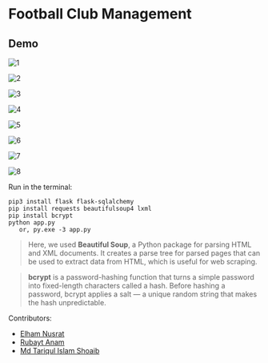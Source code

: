# Football Club Management

## Demo
![1](https://github.com/ElhamNusratSnigdha/football-club-management/assets/60064694/945ad0b0-0c5f-4fda-998b-55b8f0ef2647)

![2](https://github.com/ElhamNusratSnigdha/football-club-management/assets/60064694/317faca2-c50b-47e8-9335-218e97c28ed5)

![3](https://github.com/ElhamNusratSnigdha/football-club-management/assets/60064694/c1508c1d-544b-4252-95b1-c4c4ce82fabb)

![4](https://github.com/ElhamNusratSnigdha/football-club-management/assets/60064694/5235040e-5217-4014-a77f-c375f4b57a6b)

![5](https://github.com/ElhamNusratSnigdha/football-club-management/assets/60064694/d2d42db6-0905-40a3-911f-9d1c190d5857)

![6](https://github.com/ElhamNusratSnigdha/football-club-management/assets/60064694/4047a8a0-dbb3-4e39-8712-3623434f1123)

![7](https://github.com/ElhamNusratSnigdha/football-club-management/assets/60064694/24c79c71-f9f3-476e-80b6-aadfe54f65cc)

![8](https://github.com/ElhamNusratSnigdha/football-club-management/assets/60064694/64237884-6fcb-4694-b620-4ceec75a4234)

Run in the terminal:

```
pip3 install flask flask-sqlalchemy
pip install requests beautifulsoup4 lxml
pip install bcrypt
python app.py
   or, py.exe -3 app.py
```

>Here, we used **Beautiful Soup**, a Python package for parsing HTML and XML documents. It creates a parse tree for parsed pages that can be used to extract data from HTML, which is useful for web scraping.

>**bcrypt** is a password-hashing function that turns a simple password into fixed-length characters called a hash. Before hashing a password, bcrypt applies a salt — a unique random string that makes the hash unpredictable.

Contributors:

- [Elham Nusrat](https://github.com/ElhamNusratSnigdha)
- [Rubayt Anam](https://github.com/RubaytAnam)
- [Md Tariqul Islam Shoaib](https://github.com/Md-Tariqul-Islam-Shoaib)
